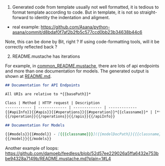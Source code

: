 1. Generated code from template usually not well formatted, it is tedious to format template according to code. But in template, it is not so straight-forward to identity the indentation and aligment.
  - real example: https://github.com/Asana/python-asana/commit/d8bdaf0f7af2b2fb5c577ccd0bb23b34638b44c6

  Note, this can be done by Bit, right ?
  If using code-formatting tools, will it be correctly reflected back ?

2. README.mustache has iterations

For example, in [common_README.mustache](https://github.com/opsgenie/opsgenie-python-sdk/blob/0d20d2314522fc0fd8ca5f0faa16f7c96387e123/templates/common_README.mustache), there are lots of api endpoints and more than one documentation for models. 
The generated output is shown at [README.md](https://github.com/opsgenie/opsgenie-python-sdk/blob/0d20d2314522fc0fd8ca5f0faa16f7c96387e123/README.md).

```markdown
## Documentation for API Endpoints

All URIs are relative to *{{basePath}}*

Class | Method | HTTP request | Description
------------ | ------------- | ------------- | -------------
{{#apiInfo}}{{#apis}}{{#operations}}{{#operation}}*{{classname}}* | [**{{operationId}}**]({{apiDocPath}}{{classname}}.md#{{operationIdLowerCase}}) | **{{httpMethod}}** {{path}} | {{#summary}}{{summary}}{{/summary}}
{{/operation}}{{/operations}}{{/apis}}{{/apiInfo}}

## Documentation For Models

{{#models}}{{#model}} - [{{{classname}}}]({{modelDocPath}}{{{classname}}}.md)
{{/model}}{{/models}}
```

Another example of loops: https://github.com/damoeb/feedless/blob/52d57ee229026a5ffa6432e753bbe94328a7149b/README.mustache.md?plain=1#L4

